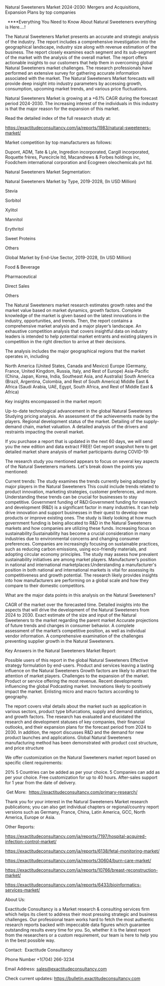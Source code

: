 Natural Sweeteners Market 2024-2030: Mergers and Acquisitions, Expansion Plans by top companies

  ****Everything You Need to Know About Natural Sweeteners everything is Here....!

The Natural Sweeteners Market presents an accurate and strategic analysis of the industry. The report includes a comprehensive investigation into the geographical landscape, industry size along with revenue estimation of the business. The report closely examines each segment and its sub-segment of the market with the analysis of the overall market. The report offers actionable insights to our customers that help them in overcoming global Natural Sweeteners market challenges. The research professionals have performed an extensive survey for gathering accurate information associated with the market. The Natural Sweeteners Market forecasts will provide deep insight into industry parameters by accessing growth, consumption, upcoming market trends, and various price fluctuations.

Natural Sweeteners Market is growing at a +6.1% CAGR during the forecast period 2024-2030. The increasing interest of the individuals in this industry is that the major reason for the expansion of this market.

Read the detailed index of the full research study at:

https://exactitudeconsultancy.com/ja/reports/1983/natural-sweeteners-market/

Market competition by top manufacturers as follows:

Dupont, ADM, Tate & Lyle, Ingredion incorporated, Cargill incorporated, Roquette frères, Purecircle ltd, Macandrews & Forbes holdings inc, Foodchem international corporation and Ecogreen oleochemicals pvt ltd.

Natural Sweeteners Market Segmentation:

Natural Sweeteners Market by Type, 2019-2028, (In USD Million)

Stevia

Sorbitol

Xylitol

Mannitol

Erythritol

Sweet Proteins

Others

Global Market by End-Use Sector, 2019-2028, (In USD Million)

Food & Beverage

Pharmaceutical

Direct Sales

Others

The Natural Sweeteners market research estimates growth rates and the market value based on market dynamics, growth factors. Complete knowledge of the market is given based on the latest innovations in the industry, opportunities, and trends. Then, the report contains a comprehensive market analysis and a major player’s landscape. An exhaustive competition analysis that covers insightful data on industry leaders is intended to help potential market entrants and existing players in competition in the right direction to arrive at their decisions.

The analysis includes the major geographical regions that the market operates in, including

North America (United States, Canada and Mexico)
Europe (Germany, France, United Kingdom, Russia, Italy, and Rest of Europe)
Asia-Pacific (China, Japan, Korea, India, Southeast Asia, and Australia)
South America (Brazil, Argentina, Colombia, and Rest of South America)
Middle East & Africa (Saudi Arabia, UAE, Egypt, South Africa, and Rest of Middle East & Africa)

Key insights encompassed in the market report:

Up-to-date technological advancement in the global Natural Sweeteners
Studying pricing analysis.
An assessment of the achievements made by the players.
Regional development status of the market.
Detailing of the supply-demand chain, market valuation.
A detailed analysis of the drivers and restraints impacting the overall market.

If you purchase a report that is updated in the next 60 days, we will send you the new edition and data extract FREE! Get report snapshot here to get detailed market share analysis of market participants during COVID-19:

The research study you mentioned appears to focus on several key aspects of the Natural Sweeteners markets. Let's break down the points you mentioned:

Current trends: The study examines the trends currently being adopted by major players in the Natural Sweeteners This could include trends related to product innovation, marketing strategies, customer preferences, and more. Understanding these trends can be crucial for businesses to stay competitive.
Government funding of R&D:Government funding for research and development (R&D) is a significant factor in many industries. It can help drive innovation and support businesses in their quest to develop new products or improve existing ones. The study is likely looking at how much government funding is being allocated to R&D in the Natural Sweeteners markets and how companies are utilizing these funds.
Increasing focus on sustainability:Sustainability has become a crucial consideration in many industries due to environmental concerns and changing consumer preferences. Companies are increasingly focusing on sustainable practices, such as reducing carbon emissions, using eco-friendly materials, and adopting circular economy principles. The study may assess how prevalent sustainability initiatives are among market players.
Manufacturer’s position in national and international marketplaces:Understanding a manufacturer's position in both national and international markets is vital for assessing its competitiveness and growth potential. The research likely provides insights into how manufacturers are performing on a global scale and how they compare to their domestic competitors.

What are the major data points in this analysis on the Natural Sweeteners?

CAGR of the market over the forecasted time.
Detailed insights into the aspects that will drive the development of the Natural Sweeteners from 2024 to 2030.
Exact estimate of the size and input of the Natural Sweeteners to the market regarding the parent market
Accurate projections of future trends and changes in consumer behavior. A complete assessment of the market’s competitive position, as well as individual vendor information.
A comprehensive examination of the challenges preventing supplier growth in the Natural Sweeteners.

Key Answers in the Natural Sweeteners Market Report:

Possible users of this report in the global Natural Sweeteners
Effective strategy formulation by end-users.
Product and services leaving a lasting influence on the Natural Sweeteners
Growth factors are likely to attract the attention of market players.
Challenges to the expansion of the market.
Product or service offering the most revenue.
Recent developments influencing the global Podcasting market.
Innovations likely to positively impact the market.
Enlisting micro and macro factors according to geography.

The report covers vital details about the market such as application in various sectors, product type bifurcations, supply and demand statistics, and growth factors. The research has evaluated and elucidated the research and development statuses of key companies, their financial outlooks, and their expansion plans for the forecast period from 2024 to 2030. In addition, the report discusses R&D and the demand for new product launches and applications. Global Natural Sweeteners manufacturing method has been demonstrated with product cost structure, and price structure

We offer customization on the Natural Sweeteners market report based on specific client requirements:

20%
5 Countries can be added as per your choice.
5 Companies can add as per your choice.
Free customization for up to 40 hours.
After-sales support for 1 year from the date of delivery.

 Get More:  https://exactitudeconsultancy.com/primary-research/

Thank you for your interest in the Natural Sweeteners Market research publications; you can also get individual chapters or regional/country report versions such as Germany, France, China, Latin America, GCC, North America, Europe or Asia.

Other Reports:

https://exactitudeconsultancy.com/ja/reports/7197/hospital-acquired-infection-control-market/

https://exactitudeconsultancy.com/ja/reports/6138/fetal-monitoring-market/

https://exactitudeconsultancy.com/ja/reports/30604/burn-care-market/

https://exactitudeconsultancy.com/ja/reports/10766/breast-reconstruction-market/

https://exactitudeconsultancy.com/ja/reports/6433/bioinformatics-services-market/

About Us:

Exactitude Consultancy is a Market research & consulting services firm which helps its client to address their most pressing strategic and business challenges. Our professional team works hard to fetch the most authentic research reports backed with impeccable data figures which guarantee outstanding results every time for you. So, whether it is the latest report from the researchers or a custom requirement, our team is here to help you in the best possible way.

Contact:  Exactitude Consultancy

Phone Number +1(704) 266-3234

Email Address: sales@exactitudeconsultancy.com

Check current updates: https://bulletin.exactitudeconsultancy.com
